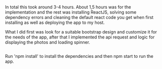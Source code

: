 In total this took around 3-4 hours. About 1,5 hours was for the implementation and the rest was installing ReactJS, solving some dependency errors and cleaning the default react code you get when first installing as well as deploying the app to my host.

What I did first was look for a suitable bootstrap design and customize it for the needs of the app, after that I implemented the api request and logic for displaying the photos and loading spinner.

##
Run 'npm install' to install the dependencies and then npm start to run the app. 